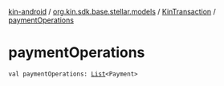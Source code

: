 [kin-android](../../index.md) / [org.kin.sdk.base.stellar.models](../index.md) / [KinTransaction](index.md) / [paymentOperations](./payment-operations.md)

# paymentOperations

`val paymentOperations: `[`List`](https://kotlinlang.org/api/latest/jvm/stdlib/kotlin.collections/-list/index.html)`<Payment>`